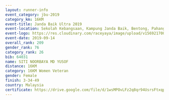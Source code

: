 ```yaml
---
layout: runner-info 
event_category: jbu-2019 
category_km: 16KM 
event-title: Janda Baik Ultra 2019
event-location: Sekolah Kebangsaan, Kampung Janda Baik, Bentong, Pahang, Malaysia 
event-logo: https://res.cloudinary.com/raceyaya/image/upload/v1569217009/logo/janda-baik_vch1pc.jpg 
event-date: 2019-09-14 
overall_rank: 209
gender_rank: 76
category_rank: 26
bib: 64031
name: SITI NOORBAYA MD YUSOF
distance: 16KM
category: 16KM Women Veteran
gender: Female
finish: 3-34-49
country: Malaysia
certificate: https://drive.google.com/file/d/1wsMPOvLFz2q8qr94UsrsFtxqpzoC75Wo/view?usp=sharing
---
```

